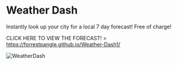 # Weather Dash

Instantly look up your city for a local 7 day forecast! Free of charge!

CLICK HERE TO VIEW THE FORECAST! > https://forrestpangle.github.io/Weather-Dash1/

![WeatherDash](https://user-images.githubusercontent.com/87397971/136123060-af4d38ef-4269-4a74-8988-224fae6fbf3b.png)
